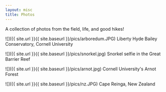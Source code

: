 ```yaml
---
layout: misc
title: Photos
---
```

A collection of photos from the field, life, and good hikes! 

![]({{ site.url }}{{ site.baseurl }}/pics/arboredum.JPG)
Liberty Hyde Bailey Conservatory, Cornell University

![]({{ site.url }}{{ site.baseurl }}/pics/snorkel.jpg)
Snorkel selfie in the Great Barrier Reef 

![]({{ site.url }}{{ site.baseurl }}/pics/arnot.jpg)
Cornell University's Arnot Forest 

![]({{ site.url }}{{ site.baseurl }}/pics/nz.JPG)
Cape Reinga, New Zealand
